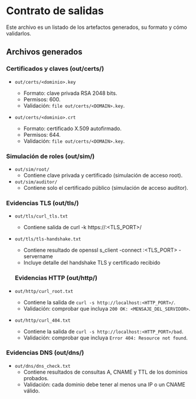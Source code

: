 # Contrato de salidas

Este archivo es un listado de los artefactos generados, su formato y cómo validarlos. 

## Archivos generados

### Certificados y claves (out/certs/)
- `out/certs/<dominio>.key`
  - Formato: clave privada RSA 2048 bits.
  - Permisos: 600.
  - Validación: `file out/certs/<DOMAIN>.key`.

- `out/certs/<dominio>.crt`
  - Formato: certificado X.509 autofirmado.
  - Permisos: 644.
  - Validación: `file out/certs/<DOMAIN>.key`.

### Simulación de roles (out/sim/)
- `out/sim/root/`
  - Contiene clave privada y certificado (simulación de acceso root).
- `out/sim/auditor/`
  - Contiene solo el certificado público (simulación de acceso auditor).

### Evidencias TLS (out/tls/)
- `out/tls/curl_tls.txt`
  - Contiene salida de curl -k https://<DOMAIN>:<TLS_PORT>/

- `out/tls/tls-handshake.txt`
  - Contiene resultado de openssl s_client -connect <DOMAIN>:<TLS_PORT> -servername <DOMAIN>
  - Incluye detalle del handshake TLS y certificado recibido

  ### Evidencias HTTP (out/http/)
- `out/http/curl_root.txt`  
  - Contiene la salida de `curl -s http://localhost:<HTTP_PORT>/`.  
  - Validación: comprobar que incluya `200 OK: <MENSAJE_DEL_SERVIDOR>`.

- `out/http/curl_404.txt`  
  - Contiene la salida de `curl -s http://localhost:<HTTP_PORT>/bad`.  
  - Validación: comprobar que incluya `Error 404: Resource not found`.

### Evidencias DNS (out/dns/)
- `out/dns/dns_check.txt`  
  - Contiene resultados de consultas A, CNAME y TTL de los dominios probados.  
  - Validación: cada dominio debe tener al menos una IP o un CNAME válido.
